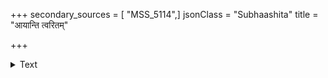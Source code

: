 +++
secondary_sources = [ "MSS_5114",]
jsonClass = "Subhaashita"
title = "आयान्ति त्वरितम्"

+++

<details><summary>Text</summary>

आयान्ति त्वरितं गभीरसरितां कूलेषु भूमीरुहां मूलेषु व्यथिता निदाघपथिकाः कृत्यं तदेषां परम्।  
यत्पुष्पैरधिवासनं निबिडया यच्छायया पालनं यन्मन्दैरुपवीजनं च पवनैः कृत्यं तदुर्वीरुहाम्॥
</details>

